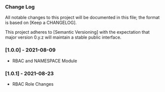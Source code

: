 ### Change Log
 All notable changes to this project will be documented in this file; the format is based on [Keep a CHANGELOG].

 This project adheres to [Semantic Versioning] with the expectation that major version 0.y.z will maintain a stable public interface.

### [1.0.0] - 2021-08-09
- RBAC and NAMESPACE Module 

### [1.0.1] - 2021-08-23
- RBAC Role Changes 
